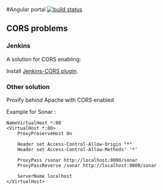 #Angular portal [![build status](https://api.travis-ci.org/kepennar/Portal.svg)](https://travis-ci.org/kepennar/Portal)

## CORS problems

### Jenkins
A solution for CORS enabling:

Install [Jenkins-CORS plugin](https://github.com/jhinrichsen/cors-plugin).

### Other solution


Proxify behind Apache with CORS enabled

Example for Sonar :

```
NameVirtualHost *:80
<VirtualHost *:80>
    ProxyPreserveHost On
    
    Header set Access-Control-Allow-Origin "*"
    Header set Access-Control-Allow-Methods' '*'
   
    ProxyPass /sonar http://localhost:9000/sonar
    ProxyPassReverse /sonar http://localhost:9000/sonar

    ServerName localhost
</VirtualHost>
```

